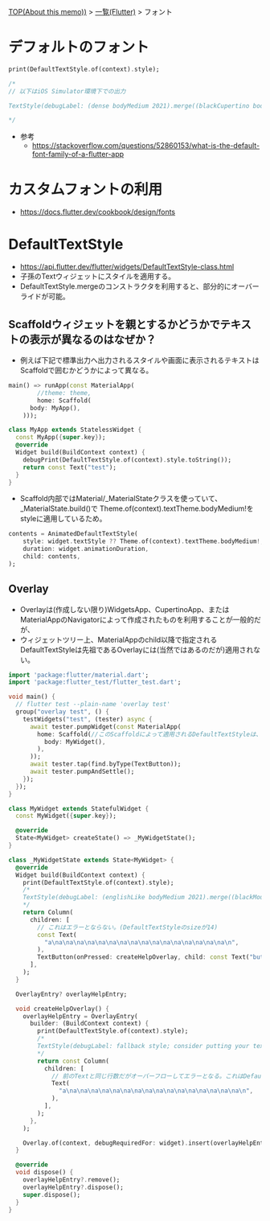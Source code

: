 [TOP(About this memo))](../README.md) > [一覧(Flutter)](./README.md) > フォント



# デフォルトのフォント
```dart
print(DefaultTextStyle.of(context).style);

/*
// 以下はiOS Simulator環境下での出力

TextStyle(debugLabel: (dense bodyMedium 2021).merge((blackCupertino bodyMedium).apply), inherit: false, color: Color(0xff1c1c14), family: CupertinoSystemText, size: 14.0, weight: 400, letterSpacing: 0.3, baseline: ideographic, height: 1.4x, leadingDistribution: even, decoration: Color(0xff1c1c14) TextDecoration.none)

*/
```
* 参考
    * https://stackoverflow.com/questions/52860153/what-is-the-default-font-family-of-a-flutter-app

# カスタムフォントの利用
* https://docs.flutter.dev/cookbook/design/fonts


# DefaultTextStyle
* https://api.flutter.dev/flutter/widgets/DefaultTextStyle-class.html
* 子孫のTextウィジェットにスタイルを適用する。
* DefaultTextStyle.mergeのコンストラクタを利用すると、部分的にオーバーライドが可能。
## Scaffoldウィジェットを親とするかどうかでテキストの表示が異なるのはなぜか？
* 例えば下記で標準出力へ出力されるスタイルや画面に表示されるテキストはScaffoldで囲むかどうかによって異なる。
```dart
main() => runApp(const MaterialApp(
        //theme: theme,
        home: Scaffold(
      body: MyApp(),
    )));

class MyApp extends StatelessWidget {
  const MyApp({super.key});
  @override
  Widget build(BuildContext context) {
    debugPrint(DefaultTextStyle.of(context).style.toString());
    return const Text("test");
  }
}
```
* Scaffold内部ではMaterial/_MaterialStateクラスを使っていて、_MaterialState.build()で Theme.of(context).textTheme.bodyMedium!をstyleに適用しているため。
```dart
contents = AnimatedDefaultTextStyle(
    style: widget.textStyle ?? Theme.of(context).textTheme.bodyMedium!,
    duration: widget.animationDuration,
    child: contents,
);
```
## Overlay
* Overlayは(作成しない限り)WidgetsApp、CupertinoApp、または MaterialAppのNavigatorによって作成されたものを利用することが一般的だが、
* ウィジェットツリー上、MaterialAppのchild以降で指定されるDefaultTextStyleは先祖であるOverlayには(当然ではあるのだが)適用されない。
```dart
import 'package:flutter/material.dart';
import 'package:flutter_test/flutter_test.dart';

void main() {
  // flutter test --plain-name 'overlay test'
  group("overlay test", () {
    testWidgets("test", (tester) async {
      await tester.pumpWidget(const MaterialApp(
        home: Scaffold(//このScaffoldによって適用されるDefaultTextStyleは、子孫に適用されるため、先祖であるOverlayには適用されない。
          body: MyWidget(),
        ),
      ));
      await tester.tap(find.byType(TextButton));
      await tester.pumpAndSettle();
    });
  });
}

class MyWidget extends StatefulWidget {
  const MyWidget({super.key});

  @override
  State<MyWidget> createState() => _MyWidgetState();
}

class _MyWidgetState extends State<MyWidget> {
  @override
  Widget build(BuildContext context) {
    print(DefaultTextStyle.of(context).style);
    /*
    TextStyle(debugLabel: (englishLike bodyMedium 2021).merge((blackMountainView bodyMedium).apply), inherit: false, color: Color(0xff1d1b20), family: Roboto, size: 14.0, weight: 400, letterSpacing: 0.3, baseline: alphabetic, height: 1.4x, leadingDistribution: even, decoration: Color(0xff1d1b20) TextDecoration.none)
    */
    return Column(
      children: [
        // これはエラーとならない。(DefaultTextStyleのsizeが14)
        const Text(
          "a\na\na\na\na\na\na\na\na\na\na\na\na\na\na\na\na\n",
        ),
        TextButton(onPressed: createHelpOverlay, child: const Text("button"))
      ],
    );
  }

  OverlayEntry? overlayHelpEntry;

  void createHelpOverlay() {
    overlayHelpEntry = OverlayEntry(
      builder: (BuildContext context) {
        print(DefaultTextStyle.of(context).style);
        /*
        TextStyle(debugLabel: fallback style; consider putting your text in a Material, inherit: true, color: Color(0xd0ff0000), family: monospace, size: 48.0, weight: 900, decoration: double Color(0xffffff00) TextDecoration.underline)
        */
        return const Column(
          children: [
            // 前のTextと同じ行数だがオーバーフローしてエラーとなる。これはDefaultTextStyleのsizeが48となるため。
            Text(
              "a\na\na\na\na\na\na\na\na\na\na\na\na\na\na\na\na\n",
            ),
          ],
        );
      },
    );

    Overlay.of(context, debugRequiredFor: widget).insert(overlayHelpEntry!);
  }

  @override
  void dispose() {
    overlayHelpEntry?.remove();
    overlayHelpEntry?.dispose();
    super.dispose();
  }
}

```